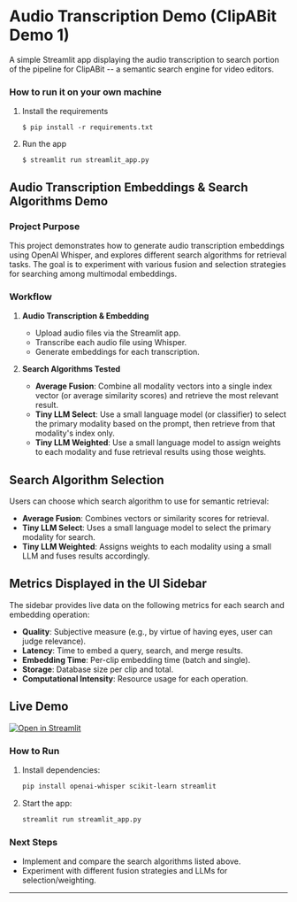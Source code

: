 # Audio Transcription Demo (ClipABit Demo 1)

A simple Streamlit app displaying the audio transcription to search portion of the pipeline for  ClipABit -- a semantic search engine for video editors.


### How to run it on your own machine

1. Install the requirements

   ```
   $ pip install -r requirements.txt
   ```

2. Run the app

   ```
   $ streamlit run streamlit_app.py
   ```

## Audio Transcription Embeddings & Search Algorithms Demo

### Project Purpose

This project demonstrates how to generate audio transcription embeddings using OpenAI Whisper, and explores different search algorithms for retrieval tasks. The goal is to experiment with various fusion and selection strategies for searching among multimodal embeddings.

### Workflow

1. **Audio Transcription & Embedding**
   - Upload audio files via the Streamlit app.
   - Transcribe each audio file using Whisper.
   - Generate embeddings for each transcription.

2. **Search Algorithms Tested**
   - **Average Fusion**: Combine all modality vectors into a single index vector (or average similarity scores) and retrieve the most relevant result.
   - **Tiny LLM Select**: Use a small language model (or classifier) to select the primary modality based on the prompt, then retrieve from that modality's index only.
   - **Tiny LLM Weighted**: Use a small language model to assign weights to each modality and fuse retrieval results using those weights.

## Search Algorithm Selection

Users can choose which search algorithm to use for semantic retrieval:
- **Average Fusion**: Combines vectors or similarity scores for retrieval.
- **Tiny LLM Select**: Uses a small language model to select the primary modality for search.
- **Tiny LLM Weighted**: Assigns weights to each modality using a small LLM and fuses results accordingly.

## Metrics Displayed in the UI Sidebar

The sidebar provides live data on the following metrics for each search and embedding operation:
- **Quality**: Subjective measure (e.g., by virtue of having eyes, user can judge relevance).
- **Latency**: Time to embed a query, search, and merge results.
- **Embedding Time**: Per-clip embedding time (batch and single).
- **Storage**: Database size per clip and total.
- **Computational Intensity**: Resource usage for each operation.
## Live Demo

[![Open in Streamlit](https://static.streamlit.io/badges/streamlit_badge_black_white.svg)](https://share.streamlit.io/your-username/clipabit-demo1/main/streamlit_app.py)

### How to Run

1. Install dependencies:
   ```bash
   pip install openai-whisper scikit-learn streamlit
   ```
2. Start the app:
   ```bash
   streamlit run streamlit_app.py
   ```

### Next Steps

- Implement and compare the search algorithms listed above.
- Experiment with different fusion strategies and LLMs for selection/weighting.

---

